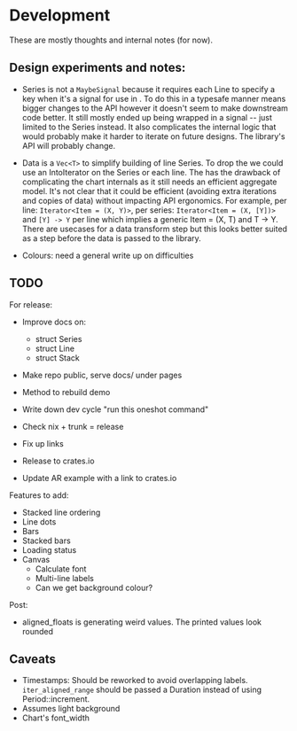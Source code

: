 # Development

These are mostly thoughts and internal notes (for now).

## Design experiments and notes:

- Series is not a `MaybeSignal` because it requires each Line to specify a key when it's a signal for use in <For>. To do this in a typesafe manner means bigger changes to the API however it doesn't seem to make downstream code better. It still mostly ended up being wrapped in a signal -- just limited to the Series instead. It also complicates the internal logic that would probably make it harder to iterate on future designs. The library's API will probably change.

- Data is a `Vec<T>` to simplify building of line Series. To drop the <T> we could use an IntoIterator on the Series or each line. The has the drawback of complicating the chart internals as it still needs an efficient aggregate model. 
It's not clear that it could be efficient (avoiding extra iterations and copies of data) without impacting API ergonomics. For example, per line: `Iterator<Item = (X, Y)>`, per series: `Iterator<Item = (X, [Y])>` and `[Y] -> Y` per line which implies a generic Item = (X, T) and T -> Y. There are usecases for a data transform step but this looks better suited as a step before the data is passed to the library.

- Colours: need a general write up on difficulties

## TODO

For release:
- Improve docs on:
    - struct Series
    - struct Line
    - struct Stack

- Make repo public, serve docs/ under pages
- Method to rebuild demo
- Write down dev cycle "run this oneshot command"
- Check nix + trunk = release
- Fix up links
- Release to crates.io
- Update AR example with a link to crates.io

Features to add:
- Stacked line ordering
- Line dots
- Bars
- Stacked bars
- Loading status
- Canvas
    - Calculate font
    - Multi-line labels
    - Can we get background colour?

Post:
- aligned_floats is generating weird values. The printed values look rounded

## Caveats

- Timestamps: Should be reworked to avoid overlapping labels. `iter_aligned_range` should be passed a Duration instead of using Period::increment.
- Assumes light background
- Chart's font_width
